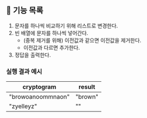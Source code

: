 ## 🚀 기능 목록

1. 문자를 하나씩 비교하기 위해 리스트로 변경한다.
2. 빈 배열에 문자를 하나씩 넣어간다.
    - (중복 제거를 위해) 이전값과 같으면 이전값을 제거한다.
    - 이전값과 다르면 추가한다.
3. 정답을 출력한다.

### 실행 결과 예시

| cryptogram        | result  |
| ----------------- | ------- |
| "browoanoommnaon" | "brown" |
| "zyelleyz"        | ""      |

